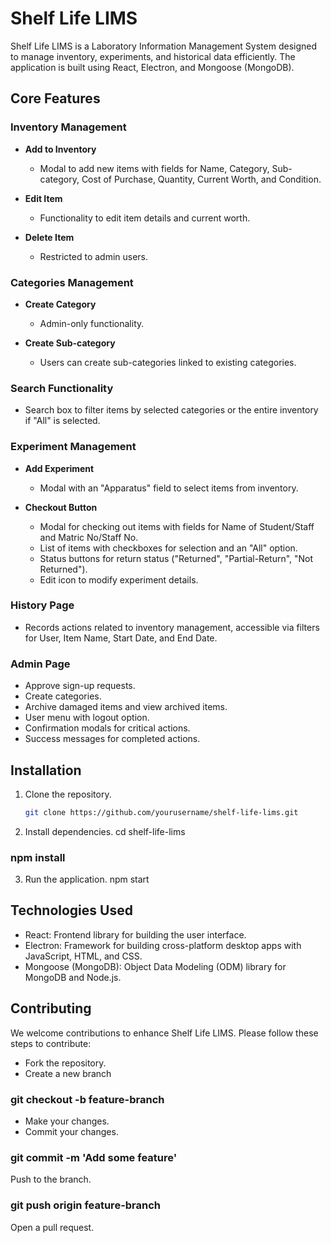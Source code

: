 # Shelf Life LIMS

Shelf Life LIMS is a Laboratory Information Management System designed to manage inventory, experiments, and historical data efficiently. The application is built using React, Electron, and Mongoose (MongoDB).

## Core Features

### Inventory Management

- **Add to Inventory**
  - Modal to add new items with fields for Name, Category, Sub-category, Cost of Purchase, Quantity, Current Worth, and Condition.
  
- **Edit Item**
  - Functionality to edit item details and current worth.

- **Delete Item**
  - Restricted to admin users.

### Categories Management

- **Create Category**
  - Admin-only functionality.
  
- **Create Sub-category**
  - Users can create sub-categories linked to existing categories.

### Search Functionality

- Search box to filter items by selected categories or the entire inventory if "All" is selected.

### Experiment Management

- **Add Experiment**
  - Modal with an "Apparatus" field to select items from inventory.

- **Checkout Button**
  - Modal for checking out items with fields for Name of Student/Staff and Matric No/Staff No.
  - List of items with checkboxes for selection and an "All" option.
  - Status buttons for return status ("Returned", "Partial-Return", "Not Returned").
  - Edit icon to modify experiment details.

### History Page

- Records actions related to inventory management, accessible via filters for User, Item Name, Start Date, and End Date.

### Admin Page

- Approve sign-up requests.
- Create categories.
- Archive damaged items and view archived items.
- User menu with logout option.
- Confirmation modals for critical actions.
- Success messages for completed actions.

## Installation

1. Clone the repository.
   ```sh
   git clone https://github.com/yourusername/shelf-life-lims.git
2. Install dependencies.
cd shelf-life-lims
### npm install
3. Run the application.
npm start

## Technologies Used
- React: Frontend library for building the user interface.
- Electron: Framework for building cross-platform desktop apps with JavaScript, HTML, and CSS.
- Mongoose (MongoDB): Object Data Modeling (ODM) library for MongoDB and Node.js.

## Contributing
We welcome contributions to enhance Shelf Life LIMS. Please follow these steps to contribute:
- Fork the repository.
- Create a new branch

### git checkout -b feature-branch
- Make your changes.
- Commit your changes.

### git commit -m 'Add some feature'
Push to the branch.

### git push origin feature-branch
Open a pull request.
